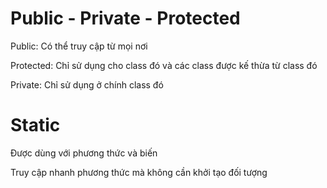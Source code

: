 # Public - Private - Protected

Public: Có thể truy cập từ mọi nơi

Protected: Chỉ sử dụng cho class đó và các class được kế thừa từ class đó

Private: Chỉ sử dụng ở chính class đó

# Static

Được dùng với phương thức và biến

Truy cập nhanh phương thức mà không cần khởi tạo đối tượng
